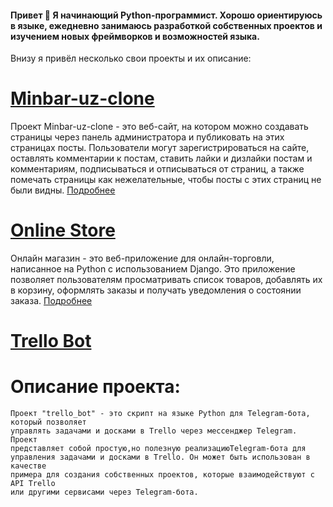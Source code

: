 #### Привет 👋 Я начинающий Python-программист. Хорошо ориентируюсь в языке, ежедневно занимаюсь разработкой собственных проектов и изучением новых фреймворков и возможностей языка.
Внизу я привёл несколько свои проекты и их описание:
  # [Minbar-uz-clone](https://github.com/BunyodNaimov/minbar-uz-clone)

  Проект Minbar-uz-clone - это веб-сайт, на котором можно создавать страницы через панель администратора и публиковать на этих страницах посты. Пользователи могут зарегистрироваться на сайте, оставлять комментарии к постам, ставить лайки и дизлайки постам и комментариям, подписываться и отписываться от страниц, а также помечать страницы как нежелательные, чтобы посты с этих страниц не были видны. [Подробнее](https://github.com/BunyodNaimov/minbar-uz-clone)

 # [Online Store](https://github.com/BunyodNaimov/online_store_new)
  
Онлайн магазин - это веб-приложение для онлайн-торговли, написанное на Python с использованием Django. Это приложение позволяет пользователям просматривать список товаров, добавлять их в корзину, оформлять заказы и получать уведомления о состоянии заказа. [Подробнее](https://github.com/BunyodNaimov/online_store_new)

  
# [Trello Bot](https://github.com/BunyodNaimov/trello_bot)
# Описание проекта:
    Проект "trello_bot" - это скрипт на языке Python для Telegram-бота, который позволяет
    управлять задачами и досками в Trello через мессенджер Telegram. Проект
    представляет собой простую,но полезную реализациюTelegram-бота для
    управления задачами и досками в Trello. Он может быть использован в качестве
    примера для создания собственных проектов, которые взаимодействуют с API Trello
    или другими сервисами через Telegram-бота.
  
<!--
**BunyodNaimov/BunyodNaimov** is a ✨ _special_ ✨ repository because its `README.md` (this file) appears on your GitHub profile.

Here are some ideas to get you started:

- 🔭 I’m currently working on ...
- 🌱 I’m currently learning ...
- 👯 I’m looking to collaborate on ...
- 🤔 I’m looking for help with ...
- 💬 Ask me about ...
- 📫 How to reach me: ...
- 😄 Pronouns: ...
- ⚡ Fun fact: ...
-->
